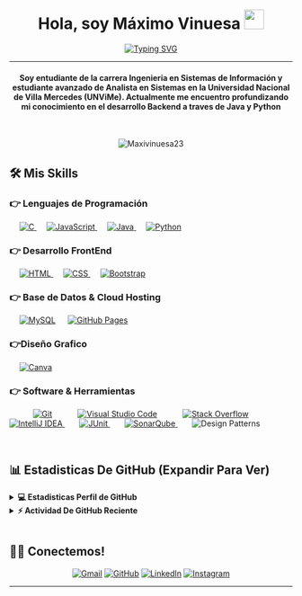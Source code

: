 
<h1 align="center">Hola, soy Máximo Vinuesa <img src="https://media.giphy.com/media/hvRJCLFzcasrR4ia7z/giphy.gif" width="35"></h1>
<p align="center">
  <a href="https://git.io/typing-svg"><img src="https://readme-typing-svg.demolab.com?font=Fira+Code&pause=1000&width=435&lines=Estudiante++De+Ingenier%C3%ADa+En+Sistemas+De+Informaci%C3%B3n;Estudiante+Avanzado+De+Analista+En+Sistemas;Estudiante+Java+BackEnd+en+Alura" alt="Typing SVG" /></a>
</p>
<hr/>
<h4 align="center">Soy entudiante de la carrera Ingenieria en Sistemas de Información y estudiante avanzado de Analista en Sistemas en la Universidad Nacional de Villa Mercedes (UNViMe). Actualmente me encuentro profundizando mi conocimiento en el desarrollo Backend a traves de Java y Python</h4>
<br>
<p align="center"> <img src="https://komarev.com/ghpvc/?username=Maxivinuesa23&label=Profile%20views&color=0e75b6&style=plastic" alt="Maxivinuesa23" /> </p>


## 🛠️ Mis Skills

### 👉 Lenguajes de Programación

<p align="left"> 
  &emsp; 
  <a href="https://www.cprogramming.com/" target="_blank"> 
    <img alt="C" src="https://img.shields.io/badge/C%20-%232370ED.svg?logo=c&logoColor=white">
  </a> 
  &emsp;
  <a href="https://developer.mozilla.org/en-US/docs/Web/JavaScript" target="_blank"> 
     <img alt="JavaScript" src="https://img.shields.io/badge/JavaScript%20-%23F7DF1E.svg?logo=javascript&logoColor=black">
   </a>
  &emsp;
  <a href="https://www.java.com" target="_blank"> 
    <img alt="Java" src="https://img.shields.io/badge/Java-%23007396.svg?logo=java&logoColor=white">
  </a>
  &emsp;
   <a href="https://www.python.org" target="_blank">
    <img alt="Python" src="https://img.shields.io/badge/Python%20-%2314354C.svg?logo=python&logoColor=white">
  </a>
</p>

### 👉 Desarrollo FrontEnd
<p align="left"> 
  &emsp; 
  <a href="https://www.w3.org/html/" target="_blank"> 
   <img alt="HTML" src="https://img.shields.io/badge/HTML5%20-%23E34F26.svg?logo=html5&logoColor=white">
  </a>   
  &emsp;
  <a href="https://www.w3schools.com/css/" target="_blank">
    <img alt="CSS" src="https://img.shields.io/badge/CSS%20-%231572B6.svg?logo=css3&logoColor=white">
  </a> 
   &emsp;
  <a href="https://getbootstrap.com" target="_blank"> 
    <img alt="Bootstrap" src="https://img.shields.io/badge/Bootstrap-%23563D7C.svg?style=flat&logo=bootstrap&logoColor=white"/>
  </a>
</p>

### 👉 Base de Datos & Cloud Hosting
<p align="left">
  &emsp;
    <a href="https://www.mysql.com/"><img alt="MySQL" src="https://img.shields.io/badge/MySQL-%2300f.svg?style=flat&llogo=mysql&logoColor=white"></a>
  &emsp;
    <a href="https://www.github.com"><img alt="GitHub Pages" src="https://img.shields.io/badge/GitHub%20Pages-%23327FC7.svg?style=flat&llogo=github&logoColor=white"></a>
 </p>
  
### 👉Diseño Grafico
<p align="left">
    &emsp;
  <a href="#">
  	<img alt="Canva" src="https://img.shields.io/badge/Canva-%2300C4CC.svg?style=flat&logo=Canva&logoColor=white"/>
  </a>
 </p>

 ### 👉 Software & Herramientas
 
<p>
  &emsp;
    <a href="#"><img alt="Git" src="https://img.shields.io/badge/Git%20-%23F05033.svg?logo=git&logoColor=white"></a>
  &emsp;
    <a href="#"><img alt="Visual Studio Code" src="https://img.shields.io/badge/Visual%20Studio%20Code-0078d7.svg?logo=visual-studio-code&logoColor=white"></a>
  &emsp;
    <a href="#"><img alt="Stack Overflow" src="https://img.shields.io/badge/-Stack%20Overflow-FE7A16?logo=stack-overflow&logoColor=white"></a>
  &emsp;
    <a href="https://www.jetbrains.com/idea/" target="_blank">
        <img alt="IntelliJ IDEA" src="https://img.shields.io/badge/IntelliJ%20IDEA-%23000000.svg?logo=intellij-idea&logoColor=white">
    </a>
  &emsp;
    <a href="https://junit.org/junit5/" target="_blank">
        <img alt="JUnit" src="https://img.shields.io/badge/JUnit-25A162?logo=junit&logoColor=white">
    </a>
  &emsp;
    <a href="https://www.sonarqube.org/" target="_blank">
        <img alt="SonarQube" src="https://img.shields.io/badge/SonarQube-F0532D?logo=sonarqube&logoColor=white">
    </a>
  &emsp;
    <img alt="Design Patterns" src="https://img.shields.io/badge/Design%20Patterns-blueviolet?style=flat&logoColor=white">
</p>

<br/>

## 📊 Estadisticas De GitHub (Expandir Para Ver) 


<details> 
  <summary><b>💻 Estadisticas Perfil de GitHub</b></summary>
  <br/>
  <p align="center">
    <a href="https://github.com/Maxivinuesa23/github-readme-stats"><img alt="Maxivinuesa23 Estadisticas GitHub" src="https://github-readme-stats.vercel.app/api?username=Maxivinuesa23&show_icons=true&count_private=true&theme=algolia" height="192px"/></a>
<br/>
  &nbsp;
	  <img src="https://github-readme-stats.vercel.app/api/top-langs?username=Maxivinuesa23&show_icons=true&locale=en&layout=compact&theme=algolia" alt="Maxivinuesa23" height="192px"/>
  <br/>
  </p>
</details>


<details>
  <summary><b>⚡ Actividad De GitHub Reciente</b></summary>
  <br/>
   <a href="https://github.com/Maxivinuesa23"><img alt="Maxivinuesa23 Activity Graph" src="https://activity-graph.herokuapp.com/graph?username=Maxivinuesa23&custom_title=Maxivinuesa23%20Noronha's%20Contribution%20Graph&theme=react-dark" /></a>
  <br/>

</details>

<br/>

## 🙋‍♀️ Conectemos!
<p align="center">
	<a href="mailto:maxivinuesa23@gmail.com"><img src="https://img.icons8.com/bubbles/50/000000/gmail.png" alt="Gmail"/></a>
	<a href="[https://github.com/Candida18](https://github.com/Maxivinuesa23)"><img src="https://img.icons8.com/bubbles/50/000000/github.png" alt="GitHub"/></a>
	<a href="https://www.linkedin.com/in/maximo-vinuesa/"><img src="https://img.icons8.com/bubbles/50/000000/linkedin.png" alt="LinkedIn"/></a>
	<a href="https://www.instagram.com/maxivinuesa/"><img src="https://img.icons8.com/bubbles/50/000000/instagram.png" alt="Instagram"/></a>
	
</p>

<hr/>








